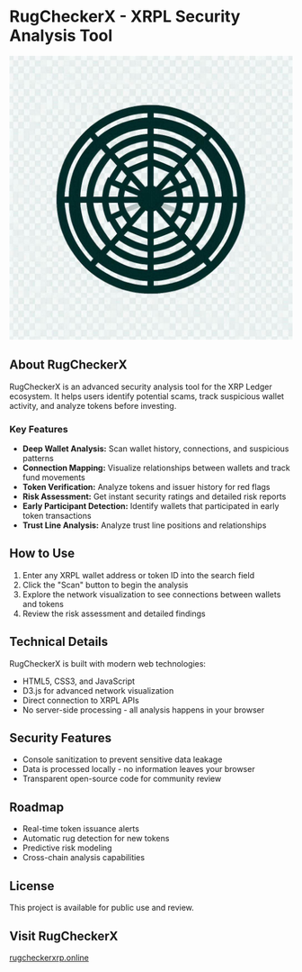 # RugCheckerX - XRPL Security Analysis Tool

![RugCheckerX Logo](rugcheck.png)

## About RugCheckerX

RugCheckerX is an advanced security analysis tool for the XRP Ledger ecosystem. It helps users identify potential scams, track suspicious wallet activity, and analyze tokens before investing.

### Key Features

- **Deep Wallet Analysis:** Scan wallet history, connections, and suspicious patterns
- **Connection Mapping:** Visualize relationships between wallets and track fund movements
- **Token Verification:** Analyze tokens and issuer history for red flags
- **Risk Assessment:** Get instant security ratings and detailed risk reports
- **Early Participant Detection:** Identify wallets that participated in early token transactions
- **Trust Line Analysis:** Analyze trust line positions and relationships

## How to Use

1. Enter any XRPL wallet address or token ID into the search field
2. Click the "Scan" button to begin the analysis
3. Explore the network visualization to see connections between wallets and tokens
4. Review the risk assessment and detailed findings

## Technical Details

RugCheckerX is built with modern web technologies:
- HTML5, CSS3, and JavaScript
- D3.js for advanced network visualization
- Direct connection to XRPL APIs
- No server-side processing - all analysis happens in your browser

## Security Features

- Console sanitization to prevent sensitive data leakage
- Data is processed locally - no information leaves your browser
- Transparent open-source code for community review

## Roadmap

- Real-time token issuance alerts
- Automatic rug detection for new tokens
- Predictive risk modeling
- Cross-chain analysis capabilities

## License

This project is available for public use and review.

## Visit RugCheckerX

[rugcheckerxrp.online](https://rugcheckerxrp.online) 
